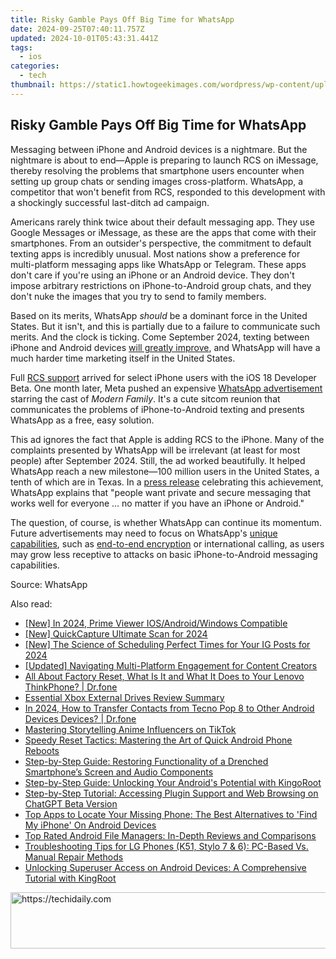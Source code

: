 ```yaml
---
title: Risky Gamble Pays Off Big Time for WhatsApp
date: 2024-09-25T07:40:11.757Z
updated: 2024-10-01T05:43:31.441Z
tags:
  - ios
categories:
  - tech
thumbnail: https://static1.howtogeekimages.com/wordpress/wp-content/uploads/2024/06/message-on-whatsapp-with-a-number-that-is-not-saved-in-the-contacts.jpg
---
```


## Risky Gamble Pays Off Big Time for WhatsApp

Messaging between iPhone and Android devices is a nightmare. But the nightmare is about to end—Apple is preparing to launch RCS on iMessage, thereby resolving the problems that smartphone users encounter when setting up group chats or sending images cross-platform. WhatsApp, a competitor that won't benefit from RCS, responded to this development with a shockingly successful last-ditch ad campaign.

 Americans rarely think twice about their default messaging app. They use Google Messages or iMessage, as these are the apps that come with their smartphones. From an outsider's perspective, the commitment to default texting apps is incredibly unusual. Most nations show a preference for multi-platform messaging apps like WhatsApp or Telegram. These apps don't care if you're using an iPhone or an Android device. They don't impose arbitrary restrictions on iPhone-to-Android group chats, and they don't nuke the images that you try to send to family members.

 Based on its merits, WhatsApp _should_ be a dominant force in the United States. But it isn't, and this is partially due to a failure to communicate such merits. And the clock is ticking. Come September 2024, texting between iPhone and Android devices [will greatly improve](https://android-unlock.techidaily.com/mastering-lock-screen-settings-how-to-enable-and-disable-on-lava-blaze-curve-5g-by-drfone-android/), and WhatsApp will have a much harder time marketing itself in the United States.

 Full [RCS support](https://screen-activity-recording.techidaily.com/updated-2024-approved-ideal-chat-and-meetup-tools-for-large-groups/) arrived for select iPhone users with the iOS 18 Developer Beta. One month later, Meta pushed an expensive [WhatsApp advertisement](https://www.youtube.com/watch?v=wn0qe7xNNaY) starring the cast of _Modern Family_. It's a cute sitcom reunion that communicates the problems of iPhone-to-Android texting and presents WhatsApp as a free, easy solution.

 This ad ignores the fact that Apple is adding RCS to the iPhone. Many of the complaints presented by WhatsApp will be irrelevant (at least for most people) after September 2024\. Still, the ad worked beautifully. It helped WhatsApp reach a new milestone—100 million users in the United States, a tenth of which are in Texas. In a [press release](https://blog.whatsapp.com/100-million-using-whatsapp-across-the-united-states) celebrating this achievement, WhatsApp explains that "people want private and secure messaging that works well for everyone … no matter if you have an iPhone or Android."

 The question, of course, is whether WhatsApp can continue its momentum. Future advertisements may need to focus on WhatsApp's [unique capabilities](https://common-error.techidaily.com/fixing-your-pc-a-step-by-step-solution-for-failed-feature-update-to-windows-10-v1903/), such as [end-to-end encryption](https://faq.whatsapp.com/820124435853543) or international calling, as users may grow less receptive to attacks on basic iPhone-to-Android messaging capabilities.

 Source: WhatsApp

<ins class="adsbygoogle"
     style="display:block"
     data-ad-format="autorelaxed"
     data-ad-client="ca-pub-7571918770474297"
     data-ad-slot="1223367746"></ins>

<ins class="adsbygoogle"
     style="display:block"
     data-ad-client="ca-pub-7571918770474297"
     data-ad-slot="8358498916"
     data-ad-format="auto"
     data-full-width-responsive="true"></ins>

<span class="atpl-alsoreadstyle">Also read:</span>
<div><ul>
<li><a href="https://fox-links.techidaily.com/new-in-2024-prime-viewer-iosandroidwindows-compatible/"><u>[New] In 2024, Prime Viewer IOS/Android/Windows Compatible</u></a></li>
<li><a href="https://screen-mirroring-recording.techidaily.com/new-quickcapture-ultimate-scan-for-2024/"><u>[New] QuickCapture Ultimate Scan for 2024</u></a></li>
<li><a href="https://instagram-videos.techidaily.com/new-the-science-of-scheduling-perfect-times-for-your-ig-posts-for-2024/"><u>[New] The Science of Scheduling Perfect Times for Your IG Posts for 2024</u></a></li>
<li><a href="https://eaxpv-info.techidaily.com/updated-navigating-multi-platform-engagement-for-content-creators/"><u>[Updated] Navigating Multi-Platform Engagement for Content Creators</u></a></li>
<li><a href="https://phone-solutions.techidaily.com/all-about-factory-reset-what-is-it-and-what-it-does-to-your-lenovo-thinkphone-drfone-by-drfone-reset-android-reset-android/"><u>All About Factory Reset, What Is It and What It Does to Your Lenovo ThinkPhone? | Dr.fone</u></a></li>
<li><a href="https://on-screen-recording.techidaily.com/essential-xbox-external-drives-review-summary/"><u>Essential Xbox External Drives Review Summary</u></a></li>
<li><a href="https://android-transfer.techidaily.com/in-2024-how-to-transfer-contacts-from-tecno-pop-8-to-other-android-devices-devices-drfone-by-drfone-transfer-from-android-transfer-from-android/"><u>In 2024, How to Transfer Contacts from Tecno Pop 8 to Other Android Devices Devices? | Dr.fone</u></a></li>
<li><a href="https://tiktok-video-recordings.techidaily.com/mastering-storytelling-anime-influencers-on-tiktok/"><u>Mastering Storytelling Anime Influencers on TikTok</u></a></li>
<li><a href="https://os-tips.techidaily.com/speedy-reset-tactics-mastering-the-art-of-quick-android-phone-reboots/"><u>Speedy Reset Tactics: Mastering the Art of Quick Android Phone Reboots</u></a></li>
<li><a href="https://os-tips.techidaily.com/step-by-step-guide-restoring-functionality-of-a-drenched-smartphones-screen-and-audio-components/"><u>Step-by-Step Guide: Restoring Functionality of a Drenched Smartphone’s Screen and Audio Components</u></a></li>
<li><a href="https://os-tips.techidaily.com/step-by-step-guide-unlocking-your-androids-potential-with-kingoroot/"><u>Step-by-Step Guide: Unlocking Your Android's Potential with KingoRoot</u></a></li>
<li><a href="https://tech-haven.techidaily.com/step-by-step-tutorial-accessing-plugin-support-and-web-browsing-on-chatgpt-beta-version/"><u>Step-by-Step Tutorial: Accessing Plugin Support and Web Browsing on ChatGPT Beta Version</u></a></li>
<li><a href="https://os-tips.techidaily.com/top-apps-to-locate-your-missing-phone-the-best-alternatives-to-find-my-iphone-on-android-devices/"><u>Top Apps to Locate Your Missing Phone: The Best Alternatives to 'Find My iPhone' On Android Devices</u></a></li>
<li><a href="https://os-tips.techidaily.com/top-rated-android-file-managers-in-depth-reviews-and-comparisons/"><u>Top Rated Android File Managers: In-Depth Reviews and Comparisons</u></a></li>
<li><a href="https://os-tips.techidaily.com/troubleshooting-tips-for-lg-phones-k51-stylo-7-and-6-pc-based-vs-manual-repair-methods/"><u>Troubleshooting Tips for LG Phones (K51, Stylo 7 & 6): PC-Based Vs. Manual Repair Methods</u></a></li>
<li><a href="https://os-tips.techidaily.com/unlocking-superuser-access-on-android-devices-a-comprehensive-tutorial-with-kingroot/"><u>Unlocking Superuser Access on Android Devices: A Comprehensive Tutorial with KingRoot</u></a></li>
</ul></div>

<!-- affiliate ads begin -->
<a href="https://appsumo.8odi.net/c/5597632/2137394/7443" target="_top" id="2137394">
  <img src="//a.impactradius-go.com/display-ad/7443-2137394" border="0" alt="https://techidaily.com" width="600" height="90"/>
</a>
<img height="0" width="0" src="https://appsumo.8odi.net/i/5597632/2137394/7443" style="position:absolute;visibility:hidden;" border="0" />
<!-- affiliate ads end -->

